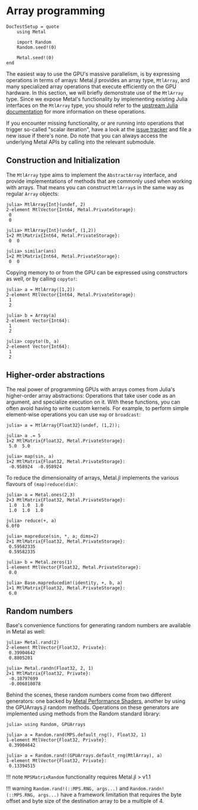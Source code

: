 # Array programming

```@meta
DocTestSetup = quote
    using Metal

    import Random
    Random.seed!(0)

    Metal.seed!(0)
end
```

The easiest way to use the GPU's massive parallelism, is by expressing operations in terms
of arrays: Metal.jl provides an array type, `MtlArray`, and many specialized array operations
that execute efficiently on the GPU hardware. In this section, we will briefly demonstrate
use of the `MtlArray` type. Since we expose Metal's functionality by implementing existing
Julia interfaces on the `MtlArray` type, you should refer to the [upstream Julia
documentation](https://docs.julialang.org) for more information on these operations.

If you encounter missing functionality, or are running into operations that trigger
so-called "scalar iteration", have a look at the [issue
tracker](https://github.com/JuliaGPU/Metal.jl/issues) and file a new issue if there's none.
Do note that you can always access the underlying Metal APIs by calling into the relevant
submodule.


## Construction and Initialization

The `MtlArray` type aims to implement the `AbstractArray` interface, and provide
implementations of methods that are commonly used when working with arrays. That means you
can construct `MtlArray`s in the same way as regular `Array` objects:

```jldoctest
julia> MtlArray{Int}(undef, 2)
2-element MtlVector{Int64, Metal.PrivateStorage}:
 0
 0

julia> MtlArray{Int}(undef, (1,2))
1×2 MtlMatrix{Int64, Metal.PrivateStorage}:
 0  0

julia> similar(ans)
1×2 MtlMatrix{Int64, Metal.PrivateStorage}:
 0  0
```

Copying memory to or from the GPU can be expressed using constructors as well, or by calling
`copyto!`:

```jldoctest
julia> a = MtlArray([1,2])
2-element MtlVector{Int64, Metal.PrivateStorage}:
 1
 2

julia> b = Array(a)
2-element Vector{Int64}:
 1
 2

julia> copyto!(b, a)
2-element Vector{Int64}:
 1
 2
```


## Higher-order abstractions

The real power of programming GPUs with arrays comes from Julia's higher-order array
abstractions: Operations that take user code as an argument, and specialize execution on it.
With these functions, you can often avoid having to write custom kernels. For example, to
perform simple element-wise operations you can use `map` or `broadcast`:

```jldoctest
julia> a = MtlArray{Float32}(undef, (1,2));

julia> a .= 5
1×2 MtlMatrix{Float32, Metal.PrivateStorage}:
 5.0  5.0

julia> map(sin, a)
1×2 MtlMatrix{Float32, Metal.PrivateStorage}:
 -0.958924  -0.958924
```

To reduce the dimensionality of arrays, Metal.jl implements the various flavours of
`(map)reduce(dim)`:

```jldoctest
julia> a = Metal.ones(2,3)
2×3 MtlMatrix{Float32, Metal.PrivateStorage}:
 1.0  1.0  1.0
 1.0  1.0  1.0

julia> reduce(+, a)
6.0f0

julia> mapreduce(sin, *, a; dims=2)
2×1 MtlMatrix{Float32, Metal.PrivateStorage}:
 0.59582335
 0.59582335

julia> b = Metal.zeros(1)
1-element MtlVector{Float32, Metal.PrivateStorage}:
 0.0

julia> Base.mapreducedim!(identity, +, b, a)
1×1 MtlMatrix{Float32, Metal.PrivateStorage}:
 6.0
```

## Random numbers

Base's convenience functions for generating random numbers are available in Metal as well:

```jldoctest
julia> Metal.rand(2)
2-element MtlVector{Float32, Private}:
 0.39904642
 0.8805201

julia> Metal.randn(Float32, 2, 1)
2×1 MtlMatrix{Float32, Private}:
 -0.18797699
 -0.006818078
```

Behind the scenes, these random numbers come from two different generators: one backed by
[Metal Performance Shaders](https://developer.apple.com/documentation/metalperformanceshaders/mpsmatrixrandom?language=objc),
another by using the GPUArrays.jl random methods. Operations on these generators are implemented using methods from the Random
standard library:

```jldoctest
julia> using Random, GPUArrays

julia> a = Random.rand(MPS.default_rng(), Float32, 1)
1-element MtlVector{Float32, Private}:
 0.39904642

julia> a = Random.rand!(GPUArrays.default_rng(MtlArray), a)
1-element MtlVector{Float32, Private}:
 0.13394515
```

!!! note
    `MPSMatrixRandom` functionality requires Metal.jl > v1.1

!!! warning
    `Random.rand!(::MPS.RNG, args...)` and `Random.randn!(::MPS.RNG, args...)` have a framework limitation that requires the byte offset and byte size of the destination array to be a multiple of 4.
